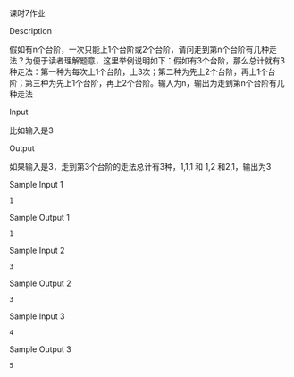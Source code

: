 课时7作业

Description

假如有n个台阶，一次只能上1个台阶或2个台阶，请问走到第n个台阶有几种走法？为便于读者理解题意，这里举例说明如下：假如有3个台阶，那么总计就有3种走法：第一种为每次上1个台阶，上3次；第二种为先上2个台阶，再上1个台阶；第三种为先上1个台阶，再上2个台阶。输入为n，输出为走到第n个台阶有几种走法

Input

比如输入是3

Output

如果输入是3，走到第3个台阶的走法总计有3种，1,1,1 和  1,2 和2,1，输出为3

Sample Input 1

`1`

Sample Output 1

`1`

Sample Input 2

`3`

Sample Output 2

`3`

Sample Input 3

`4`

Sample Output 3

`5`
